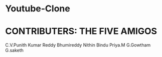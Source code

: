 # Youtube-Clone

# CONTRIBUTERS: THE FIVE AMIGOS
C.V.Punith Kumar Reddy
Bhumireddy Nithin
Bindu Priya.M
G.Gowtham 
G.saketh
